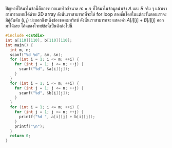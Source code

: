 ปัญหาที่ให้มาในข้อนี้คือการบวกเมทริกซ์ขนาด $m \times n$ ที่ให้มาในข้อมูลนำเข้า $A$ และ $B$ จริง ๆ แล้วเราสามารถแทนได้ด้วย 2D array ดังนั้นเราสามารถที่จะไล่ for loop สองชั้นโดยในแต่ละขั้นตอนเราจะมีคู่อันดับ $(i, j)$ บ่งบอกถึงหนึ่งช่องของเมทริกซ์ ดังนั้นเราสามารถจะ แสดงค่า $A[i][j] + B[i][j]$ ออกมาได้เลย โค้ดของโจทย์ข้อนี้เป็นดังต่อไปนี้

```cpp
#include <cstdio>
int a[110][110], b[110][110];
int main() {
  int m, n;
  scanf("%d %d", &m, &n);
  for (int i = 1; i <= m; ++i) {
    for (int j = 1; j <= n; ++j) {
      scanf("%d", &a[i][j]);
    }
  }
  for (int i = 1; i <= m; ++i) {
    for (int j = 1; j <= n; ++j) {
      scanf("%d", &b[i][j]);
    }
  }
  for (int i = 1; i <= m; ++i) {
    for (int j = 1; j <= n; ++j) {
      printf("%d ", a[i][j] + b[i][j]);
    }
    printf("\n");
  }
  return 0;
}
```
